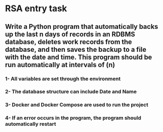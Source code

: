 # RSA entry task

## Write a Python program that automatically backs up the last n days of records in an RDBMS database, deletes work records from the database, and then saves the backup to a file with the date and time. This program should be run automatically at intervals of (n)

### 1- All variables are set through the environment

### 2- The database structure can include Date and Name

### 3- Docker and Docker Compose are used to run the project

### 4- If an error occurs in the program, the program should automatically restart
